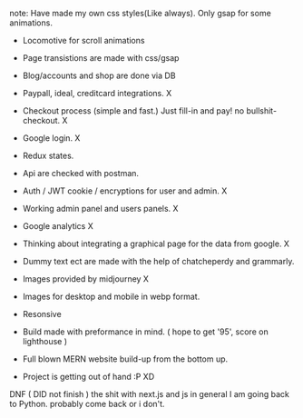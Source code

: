 <!-- @format -->

note: Have made my own css styles(Like always). Only gsap for some animations.

- Locomotive for scroll animations
- Page transistions are made with css/gsap
- Blog/accounts and shop are done via DB
- Paypall, ideal, creditcard integrations. X
- Checkout process (simple and fast.) Just fill-in and pay! no bullshit-checkout. X
- Google login. X
- Redux states.
- Api are checked with postman.
- Auth / JWT cookie / encryptions for user and admin. X
- Working admin panel and users panels. X
- Google analytics X
- Thinking about integrating a graphical page for the data from google. X

- Dummy text ect are made with the help of chatcheperdy and grammarly.
- Images provided by midjourney X
- Images for desktop and mobile in webp format.
- Resonsive
- Build made with preformance in mind. ( hope to get '95', score on lighthouse )

- Full blown MERN website build-up from the bottom up.
- Project is getting out of hand :P XD


DNF ( DID not finish )
the shit with next.js and js in general I am going back to Python.
probably come back or i don't.

